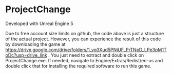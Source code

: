 # ProjectChange

Developed with Unreal Engine 5

Due to free account size limits on github, the code above is just a structure of the actual project. However, you can experience the result of this code by downloading the game at https://drive.google.com/drive/folders/1_vq3Xud5PNjUF_PrTNeD_LPe3pM1ToDc?usp=drive_link .
You just need to extract and double click on ProjectChange.exe. If needed, navigate to Engine/Extras/Redist/en-us and double click that for installing the required software to run this game.
